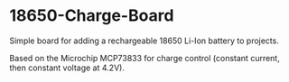 # 18650-Charge-Board
Simple board for adding a rechargeable 18650 Li-Ion battery to projects.

Based on the Microchip MCP73833 for charge control (constant current, then constant voltage at 4.2V).
